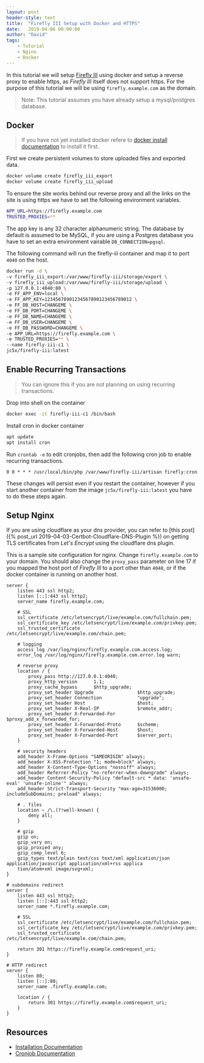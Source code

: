 ```yaml
---
layout: post
header-style: text
title:  "Firefly III Setup with Docker and HTTPS"
date:   2019-04-06 00:00:00
author: "David"
tags:
    - Tutorial
    - Nginx
    - Docker
---
```


In this tutorial we will setup [Firefly III](https://firefly-iii.org/) using docker and setup a reverse proxy to enable https, as *Firefly III* itself does not support https. For the purpose of this tutorial we will be using `firefly.example.com` as the domain.

> Note: This tutorial assumes you have already setup a mysql/postgres database.

## Docker
> If you have not yet installed docker refere to [docker install documentation](https://docs.docker.com/install/) to install it first.

First we create persistent volumes to store uploaded files and exported data.
```bash
docker volume create firefly_iii_export
docker volume create firefly_iii_upload
```

To ensure the site works behind our reverse proxy and all the links on the site is using https we have to set the following environment variables.
```bash
APP_URL=https://firefly.example.com
TRUSTED_PROXIES=**
```

The app key is any 32 character alphanumeric string. The database by default is assumed to be MySQL, if you are using a Postgres database you have to set an extra environment vairable `DB_CONNECTION=pgsql`.

The following command will run the firefly-iii container and map it to port `4040` on the host.
```bash
docker run -d \
-v firefly_iii_export:/var/www/firefly-iii/storage/export \
-v firefly_iii_upload:/var/www/firefly-iii/storage/upload \
-p 127.0.0.1:4040:80 \
-e FF_APP_ENV=local \
-e FF_APP_KEY=12345678901234567890123456789012 \
-e FF_DB_HOST=CHANGEME \
-e FF_DB_PORT=CHANGEME \
-e FF_DB_NAME=CHANGEME \
-e FF_DB_USER=CHANGEME \
-e FF_DB_PASSWORD=CHANGEME \
-e APP_URL=https://firefly.example.com \
-e TRUSTED_PROXIES=** \
--name firefly-iii-c1 \
jc5x/firefly-iii:latest
```

## Enable Recurring Transactions
> You can ignore this if you are not planning on using recurring transactions.

Drop into shell on the container
```bash
docker exec -it firefly-iii-c1 /bin/bash
```

Install cron in docker container
```bash
apt update
apt install cron
```

Run `crontab -e` to edit cronjobs, then add the following cron job to enable recurring transactions.
```
0 0 * * * /usr/local/bin/php /var/www/firefly-iii/artisan firefly:cron
```

These changes will persist even if you restart the container, however if you start another container from the image `jc5x/firefly-iii:latest` you have to do these steps again.

## Setup Nginx
If you are using cloudflare as your dns provider, you can refer to [this post]({% post_url 2019-04-03-Certbot-Cloudflare-DNS-Plugin %}) on getting TLS certificates from *Let's Encrypt* using the cloudflare dns plugin.

This is a sample site configuration for nginx. Change `firefly.example.com` to your domain. You should also change the `proxy_pass` parameter on line 17 if you mapped the host port of *Firefly III* to a port other than `4040`, or if the docker container is running on another host.
```
server {
    listen 443 ssl http2;
    listen [::]:443 ssl http2;
    server_name firefly.example.com;

    # SSL
    ssl_certificate /etc/letsencrypt/live/example.com/fullchain.pem;
    ssl_certificate_key /etc/letsencrypt/live/example.com/privkey.pem;
    ssl_trusted_certificate /etc/letsencrypt/live/example.com/chain.pem;

    # logging
    access_log /var/log/nginx/firefly.example.com.access.log;
    error_log /var/log/nginx/firefly.example.com.error.log warn;

    # reverse proxy
    location / {
        proxy_pass http://127.0.0.1:4040;
        proxy_http_version      1.1;
        proxy_cache_bypass      $http_upgrade;
        proxy_set_header Upgrade                $http_upgrade;
        proxy_set_header Connection             "upgrade";
        proxy_set_header Host                   $host;
        proxy_set_header X-Real-IP              $remote_addr;
        proxy_set_header X-Forwarded-For        $proxy_add_x_forwarded_for;
        proxy_set_header X-Forwarded-Proto      $scheme;
        proxy_set_header X-Forwarded-Host       $host;
        proxy_set_header X-Forwarded-Port       $server_port;
    }
    
    # security headers
    add_header X-Frame-Options "SAMEORIGIN" always;
    add_header X-XSS-Protection "1; mode=block" always;
    add_header X-Content-Type-Options "nosniff" always;
    add_header Referrer-Policy "no-referrer-when-downgrade" always;
    add_header Content-Security-Policy "default-src * data: 'unsafe-eval' 'unsafe-inline'" always;
    add_header Strict-Transport-Security "max-age=31536000; includeSubDomains; preload" always;

    # . files
    location ~ /\.(?!well-known) {
        deny all;
    }

    # gzip
    gzip on;
    gzip_vary on;
    gzip_proxied any;
    gzip_comp_level 6;
    gzip_types text/plain text/css text/xml application/json application/javascript application/xml+rss applica
    tion/atom+xml image/svg+xml;
}

# subdomains redirect
server {
    listen 443 ssl http2;
    listen [::]:443 ssl http2;
    server_name *.firefly.example.com;

    # SSL
    ssl_certificate /etc/letsencrypt/live/example.com/fullchain.pem;
    ssl_certificate_key /etc/letsencrypt/live/example.com/privkey.pem;
    ssl_trusted_certificate /etc/letsencrypt/live/example.com/chain.pem;

    return 301 https://firefly.example.com$request_uri;
}

# HTTP redirect
server {
    listen 80;
    listen [::]:80;
    server_name .firefly.example.com;

    location / {
        return 301 https://firefly.example.com$request_uri;
    }
}
```

## Resources
- [Installation Documentation](https://docs.firefly-iii.org/en/latest/installation/docker.html)
- [Cronjob Documentation](https://docs.firefly-iii.org/en/latest/installation/cronjob.html#cronjobs)